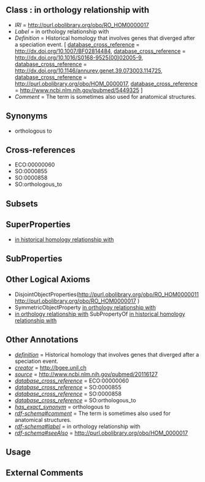 
## Class : in orthology relationship with

 * *IRI* = http://purl.obolibrary.org/obo/RO_HOM0000017
 * *Label* = in orthology relationship with
 * *Definition* = Historical homology that involves genes that diverged after a speciation event. [ [database_cross_reference](../../ef/oboInOwl#hasDbXref.md) = http://dx.doi.org/10.1007/BF02814484, [database_cross_reference](../../ef/oboInOwl#hasDbXref.md) = http://dx.doi.org/10.1016/S0168-9525(00)02005-9, [database_cross_reference](../../ef/oboInOwl#hasDbXref.md) = http://dx.doi.org/10.1146/annurev.genet.39.073003.114725, [database_cross_reference](../../ef/oboInOwl#hasDbXref.md) = http://purl.obolibrary.org/obo/HOM_0000017, [database_cross_reference](../../ef/oboInOwl#hasDbXref.md) = http://www.ncbi.nlm.nih.gov/pubmed/5449325 ]
 * *Comment* = The term is sometimes also used for anatomical structures.

## Synonyms

 * orthologous to

## Cross-references

 * ECO:00000060
 * SO:0000855
 * SO:0000858
 * SO:orthologous_to

## Subsets


## SuperProperties

 * [in historical homology relationship with](../../RO/07/RO_HOM0000007.md)

## SubProperties


## Other Logical Axioms

 * DisjointObjectProperties(<http://purl.obolibrary.org/obo/RO_HOM0000011> <http://purl.obolibrary.org/obo/RO_HOM0000017> )
 * SymmetricObjectProperty [in orthology relationship with](../../RO/17/RO_HOM0000017.md)
 * [in orthology relationship with](../../RO/17/RO_HOM0000017.md) SubPropertyOf [in historical homology relationship with](../../RO/07/RO_HOM0000007.md)

## Other Annotations

 * *[definition](../../IAO/15/IAO_0000115.md)* = Historical homology that involves genes that diverged after a speciation event.
 * *[creator](../../or/creator.md)* = http://bgee.unil.ch
 * *[source](../../ce/source.md)* = http://www.ncbi.nlm.nih.gov/pubmed/20116127
 * *[database_cross_reference](../../ef/oboInOwl#hasDbXref.md)* = ECO:00000060
 * *[database_cross_reference](../../ef/oboInOwl#hasDbXref.md)* = SO:0000855
 * *[database_cross_reference](../../ef/oboInOwl#hasDbXref.md)* = SO:0000858
 * *[database_cross_reference](../../ef/oboInOwl#hasDbXref.md)* = SO:orthologous_to
 * *[has_exact_synonym](../../ym/oboInOwl#hasExactSynonym.md)* = orthologous to
 * *[rdf-schema#comment](../../nt/rdf-schema#comment.md)* = The term is sometimes also used for anatomical structures.
 * *[rdf-schema#label](../../el/rdf-schema#label.md)* = in orthology relationship with
 * *[rdf-schema#seeAlso](../../so/rdf-schema#seeAlso.md)* = http://purl.obolibrary.org/obo/HOM_0000017

## Usage


## External Comments

